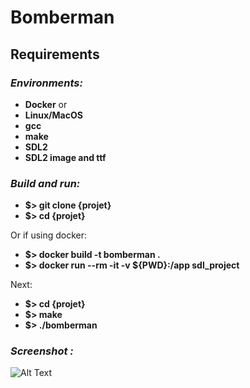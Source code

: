 # Bomberman

## Requirements

### _Environments:_

- **Docker**
or
- **Linux/MacOS**
- **gcc**
- **make**
- **SDL2**
- **SDL2 image and ttf**

### _Build and run:_

- **$> git clone {projet}**
- **$> cd {projet}**

Or if using docker:
- **$> docker build -t bomberman .**
- **$> docker run --rm -it -v ${PWD}:/app sdl_project**

Next:
- **$> cd {projet}**
- **$> make**
- **$> ./bomberman**

### _Screenshot :_

![Alt Text](screenshots/main.JPG)
